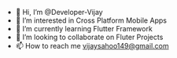 - 👋 Hi, I’m @Developer-Vijay
- 👀 I’m interested in Cross Platform Mobile Apps
- 🌱 I’m currently learning Flutter Framework
- 💞️ I’m looking to collaborate on Fluter Projects 
- 📫 How to reach me vijaysahoo149@gmail.com

<!---
Developer-Vijay/Developer-Vijay is a ✨ special ✨ repository because its `README.md` (this file) appears on your GitHub profile.
You can click the Preview link to take a look at your changes.
--->
